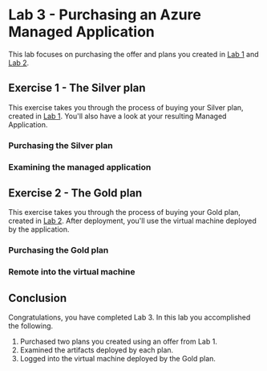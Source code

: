 # Lab 3 - Purchasing an Azure Managed Application

This lab focuses on purchasing the offer and plans you created in [Lab 1](../lab-1-partner-center/README.md) and [Lab 2](../lab-2-deployment-package/README.md).

## Exercise 1 - The Silver plan

This exercise takes you through the process of buying your Silver plan, created in [Lab 1](../lab-1-partner-center/README.md). You'll also have a look at your resulting Managed Application.

### Purchasing the Silver plan

### Examining the managed application

## Exercise 2 - The Gold plan

This exercise takes you through the process of buying your Gold plan, created in [Lab 2](../lab-2-deployment-package/README.md). After deployment, you'll use the virtual machine deployed by the application.

### Purchasing the Gold plan

### Remote into the virtual machine

## Conclusion

Congratulations, you have completed Lab 3. In this lab you accomplished the following.

1. Purchased two plans you created using an offer from Lab 1.
2. Examined the artifacts deployed by each plan.
3. Logged into the virtual machine deployed by the Gold plan.